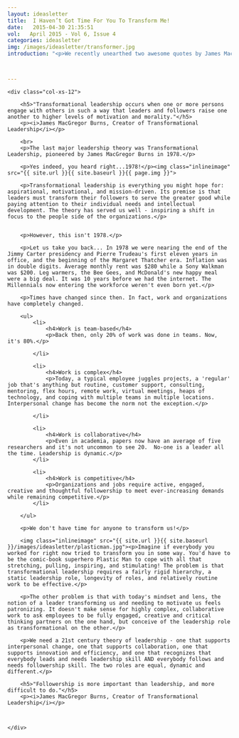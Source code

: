 ```yaml
---
layout: ideasletter
title:  I Haven’t Got Time For You To Transform Me!
date:   2015-04-30 21:35:51
vol:   April 2015 - Vol 6, Issue 4
categories: ideasletter
img: /images/ideasletter/transformer.jpg
introduction: "<p>We recently unearthed two awesome quotes by James MacGregor Burns, the creator of Transformational Leadership, inspiring this month's ideasletter.</p><p>May all your partnerships be generative!</p><p>Marc & Samantha</p><br><p><i>Leadership Is Half The Story</i> available now in bookstores and online bookstores all over.</p><br><p>Upcoming Events:</p><ul><li>May 1 Visionary Leadership Series Kitchener</li><li>May 13 Leadership Development Summit, Conference Board of Canada</li><li>May 16-18 ATD ICE Conference Orlando</li><li>May 27 Webinar International Leadership Association</li></ul>"



---
```


<div class="col-xs-12">

	<div class="col-xs-12">

		<h5>"Transformational leadership occurs when one or more persons engage with others in such a way that leaders and followers raise one another to higher levels of motivation and morality."</h5>
		<p><i>James MacGregor Burns, Creator of Transformational Leadership</i></p>
		
		<br>
		<p>The last major leadership theory was Transformational Leadership, pioneered by James MacGregor Burns in 1978.</p>

		<p>Yes indeed, you heard right...1978!</p><img class="inlineimage" src="{{ site.url }}{{ site.baseurl }}{{ page.img }}">

		<p>Transformational leadership is everything you might hope for: aspirational, motivational, and mission-driven. Its premise is that leaders must transform their followers to serve the greater good while paying attention to their individual needs and intellectual development. The theory has served us well - inspiring a shift in focus to the people side of the organizations.</p>
	 
		
		<p>However, this isn't 1978.</p>

		<p>Let us take you back... In 1978 we were nearing the end of the Jimmy Carter presidency and Pierre Trudeau's first eleven years in office, and the beginning of the Margaret Thatcher era. Inflation was in double digits. Average monthly rent was $280 while a Sony Walkman was $200. Leg warmers, the Bee Gees, and McDonald's new happy meal were a big deal. It was 10 years before we had the internet. The Millennials now entering the workforce weren't even born yet.</p>

		<p>Times have changed since then. In fact, work and organizations have completely changed.
</p>

		<ul>
			<li>
				<h4>Work is team-based</h4>
				<p>Back then, only 20% of work was done in teams. Now, it's 80%.</p>
				
			</li>

			<li>
				<h4>Work is complex</h4>
				<p>Today, a typical employee juggles projects, a 'regular' job that's anything but routine, customer support, consulting, mentoring, flex hours, remote work, virtual meetings, heaps of technology, and coping with multiple teams in multiple locations. Interpersonal change has become the norm not the exception.</p>
				
			</li>

			<li>
				<h4>Work is collaborative</h4>
				<p>Even in academia, papers now have an average of five researchers and it's not uncommon to see 20.  No-one is a leader all the time. Leadership is dynamic.</p>
			</li>

			<li>
				<h4>Work is competitive</h4>
				<p>Organizations and jobs require active, engaged, creative and thoughtful followership to meet ever-increasing demands while remaining competitive.</p>
			</li>
			
		</ul>
		 
		<p>We don't have time for anyone to transform us!</p>

		<img class="inlineimage" src="{{ site.url }}{{ site.baseurl }}/images/ideasletter/plasticman.jpg"><p>Imagine if everybody you worked for right now tried to transform you in some way. You'd have to be the comic-book superhero Plastic Man to cope with all that stretching, pulling, inspiring, and stimulating! The problem is that transformational leadership requires a fairly rigid hierarchy, a static leadership role, longevity of roles, and relatively routine work to be effective.</p>

		<p>The other problem is that with today's mindset and lens, the notion of a leader transforming us and needing to motivate us feels patronizing. It doesn't make sense for highly complex, collaborative work to ask employees to be fully engaged, creative and critical thinking partners on the one hand, but conceive of the leadership role as transformational on the other.</p>
 
		<p>We need a 21st century theory of leadership - one that supports interpersonal change, one that supports collaboration, one that supports innovation and efficiency, and one that recognizes that everybody leads and needs leadership skill AND everybody follows and needs followership skill. The two roles are equal, dynamic and different.</p>

		<h5>"Followership is more important than leadership, and more difficult to do."</h5>
		<p><i>James MacGregor Burns, Creator of Transformational Leadership</i></p>



	</div>
</div>